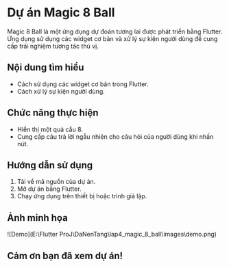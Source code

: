 # Dự án Magic 8 Ball

Magic 8 Ball là một ứng dụng dự đoán tương lai được phát triển bằng Flutter. Ứng dụng sử dụng các widget cơ bản và xử lý sự kiện người dùng để cung cấp trải nghiệm tương tác thú vị.

## Nội dung tìm hiểu

- Cách sử dụng các widget cơ bản trong Flutter.
- Cách xử lý sự kiện người dùng.

## Chức năng thực hiện

- Hiển thị một quả cầu 8.
- Cung cấp câu trả lời ngẫu nhiên cho câu hỏi của người dùng khi nhấn nút.

## Hướng dẫn sử dụng

1. Tải về mã nguồn của dự án.
2. Mở dự án bằng Flutter.
3. Chạy ứng dụng trên thiết bị hoặc trình giả lập.

## Ảnh minh họa

![Demo](E:\Flutter ProJ\DaNenTang\lap4_magic_8_ball\images\demo.png)

## Cảm ơn bạn đã xem dự án!